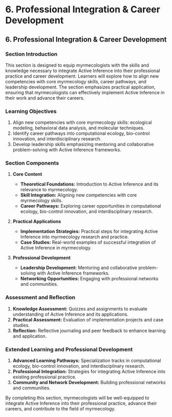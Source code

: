 # 6. Professional Integration & Career Development

## **6. Professional Integration & Career Development**

### **Section Introduction**

This section is designed to equip myrmecologists with the skills and knowledge necessary to integrate Active Inference into their professional practice and career development. Learners will explore how to align new competencies with core myrmecology skills, career pathways, and leadership development. The section emphasizes practical application, ensuring that myrmecologists can effectively implement Active Inference in their work and advance their careers.

### **Learning Objectives**

1. Align new competencies with core myrmecology skills: ecological modeling, behavioral data analysis, and molecular techniques.
2. Identify career pathways into computational ecology, bio-control innovation, and interdisciplinary research.
3. Develop leadership skills emphasizing mentoring and collaborative problem-solving with Active Inference frameworks.

### **Section Components**

1. **Core Content**
   - **Theoretical Foundations:** Introduction to Active Inference and its relevance to myrmecology.
   - **Skill Integration:** Aligning new competencies with core myrmecology skills.
   - **Career Pathways:** Exploring career opportunities in computational ecology, bio-control innovation, and interdisciplinary research.

2. **Practical Applications**
   - **Implementation Strategies:** Practical steps for integrating Active Inference into myrmecology research and practice.
   - **Case Studies:** Real-world examples of successful integration of Active Inference in myrmecology.

3. **Professional Development**
   - **Leadership Development:** Mentoring and collaborative problem-solving with Active Inference frameworks.
   - **Networking Opportunities:** Engaging with professional networks and communities.

### **Assessment and Reflection**

1. **Knowledge Assessment:** Quizzes and assignments to evaluate understanding of Active Inference and its applications.
2. **Practical Assessment:** Evaluation of implementation projects and case studies.
3. **Reflection:** Reflective journaling and peer feedback to enhance learning and application.

### **Extended Learning and Professional Development**

1. **Advanced Learning Pathways:** Specialization tracks in computational ecology, bio-control innovation, and interdisciplinary research.
2. **Professional Integration:** Strategies for integrating Active Inference into existing professional practice.
3. **Community and Network Development:** Building professional networks and communities.

By completing this section, myrmecologists will be well-equipped to integrate Active Inference into their professional practice, advance their careers, and contribute to the field of myrmecology.